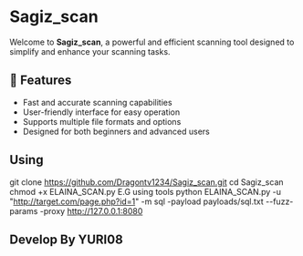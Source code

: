 # Sagiz_scan

Welcome to **Sagiz_scan**, a powerful and efficient scanning tool designed to simplify and enhance your scanning tasks.

## 🚀 Features

- Fast and accurate scanning capabilities
- User-friendly interface for easy operation
- Supports multiple file formats and options
- Designed for both beginners and advanced users
## Using ## 
git clone https://github.com/Dragontv1234/Sagiz_scan.git
cd Sagiz_scan
chmod +x ELAINA_SCAN.py
E.G using tools
python ELAINA_SCAN.py -u "http://target.com/page.php?id=1" -m sql -payload payloads/sql.txt --fuzz-params -proxy http://127.0.0.1:8080
## Develop By YURI08 ##
